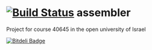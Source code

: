 [![Build Status](https://travis-ci.org/aryeguy/assembler.svg?branch=master)](https://travis-ci.org/aryeguy/assembler)
assembler
=========

Project for course 40645 in the open university of Israel


[![Bitdeli Badge](https://d2weczhvl823v0.cloudfront.net/aryeguy/assembler/trend.png)](https://bitdeli.com/free "Bitdeli Badge")

